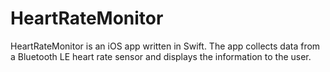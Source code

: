 # HeartRateMonitor

HeartRateMonitor is an iOS app written in Swift. The app collects data from a Bluetooth LE heart rate sensor and
displays the information to the user.
